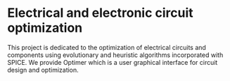 # Electrical and electronic circuit optimization
This project is dedicated to the optimization of electrical circuits and components using evolutionary and heuristic algorithms incorporated with SPICE.
We provide Optimer which is a user graphical interface for circuit design and optimization.
